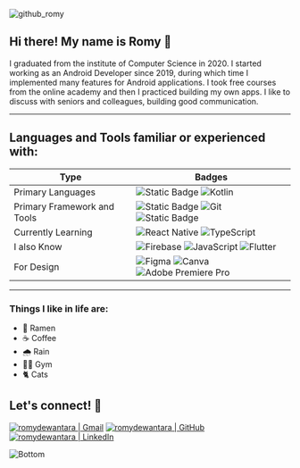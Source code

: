 <!--<code><img src="https://raw.githubusercontent.com/romydewantara/romydewantara/refs/heads/main/src/romydewantara.svg"></code>
![github_banner](https://github.com/user-attachments/assets/4acf6462-925b-4e49-bc37-51e76a55c09b)
-->
![github_romy](https://github.com/user-attachments/assets/618065f7-749b-4768-8a03-553323e5d7d6)
## Hi there! My name is Romy 👋
I graduated from the institute of Computer Science in 2020. I started working as an Android Developer since 2019, during which time I implemented many features for Android applications. I took free courses from the online academy and then I practiced building my own apps. I like to discuss with seniors and colleagues, building good communication.

---
## Languages and Tools familiar or experienced with:
| Type | Badges |
| -- | -- |
| Primary Languages | ![Static Badge](https://img.shields.io/badge/Java-red?style=for-the-badge&logo=Swing&logoColor=white&logoSize=auto&color=%23ff2c2c) ![Kotlin](https://img.shields.io/badge/kotlin-%237F52FF.svg?style=for-the-badge&logo=kotlin&logoColor=white) |
| Primary Framework and Tools | ![Static Badge](https://img.shields.io/badge/Android-green?style=for-the-badge&logo=android&logoColor=white&logoSize=auto&color=Green) ![Git](https://img.shields.io/badge/git%20-%23F05033.svg?&style=for-the-badge&logo=git&logoColor=white) ![Static Badge](https://img.shields.io/badge/SourceTree-blue?style=for-the-badge&logo=sourcetree&logoColor=white&logoSize=auto&color=blue) |
| Currently Learning | ![React Native](https://img.shields.io/badge/react_native-%2320232a.svg?style=for-the-badge&logo=react&logoColor=%2361DAFB) ![TypeScript](https://img.shields.io/badge/typescript-%23007ACC.svg?style=for-the-badge&logo=typescript&logoColor=white) |
| I also Know | ![Firebase](https://img.shields.io/badge/firebase-a08021?style=for-the-badge&logo=firebase&logoColor=ffcd34) ![JavaScript](https://img.shields.io/badge/javascript-%23323330.svg?style=for-the-badge&logo=javascript&logoColor=%23F7DF1E) ![Flutter](https://img.shields.io/badge/Flutter-%2302569B.svg?style=for-the-badge&logo=Flutter&logoColor=white) |
| For Design | ![Figma](https://img.shields.io/badge/figma-%23F24E1E.svg?style=for-the-badge&logo=figma&logoColor=white) ![Canva](https://img.shields.io/badge/Canva-%2300C4CC.svg?style=for-the-badge&logo=Canva&logoColor=white) ![Adobe Premiere Pro](https://img.shields.io/badge/Adobe%20Premiere%20Pro-9999FF.svg?style=for-the-badge&logo=Adobe%20Premiere%20Pro&logoColor=white) |

---
### Things I like in life are:
- 🍜 Ramen
- ☕ Coffee
- 🌧️ Rain
- 🏋🏻 Gym
- 🐈 Cats

## Let's connect! 🤝
[![romydewantara | Gmail](https://img.shields.io/badge/Gmail-D14836?style=for-the-badge&logo=gmail&logoColor=white)][gmail]
[![romydewantara | GitHub](https://img.shields.io/badge/github-%23121011.svg?style=for-the-badge&logo=github&logoColor=white)][github]
[![romydewantara | LinkedIn](https://img.shields.io/badge/linkedin-%230077B5.svg?style=for-the-badge&logo=linkedin&logoColor=white)][linkedin]

[gmail]: mailto:dewantararomy@gmail.com
[github]: https://www.github.com/romydewantara
[linkedin]: https://www.linkedin.com/in/romydewantara

![Bottom](https://github.com/user-attachments/assets/40eb960d-c465-43cd-9d70-1263eaa77465)
<!--
<code><img height="40" src="https://raw.githubusercontent.com/romydewantara/romydewantara/refs/heads/main/src/java.svg"></code>
<code><img height="40" src="https://raw.githubusercontent.com/romydewantara/romydewantara/refs/heads/main/src/kotlin.svg"></code>
<code><img height="40" src="https://raw.githubusercontent.com/romydewantara/romydewantara/refs/heads/main/src/typescript.svg"></code>


<p align="center">
   <i>Let's connect!</i>
  <p align="center">
    <a href="mailto:dewantararomy@gmail.com" alt="Twitter"><img height="25" src="https://raw.githubusercontent.com/romydewantara/romydewantara/refs/heads/main/src/gmail.svg"></a>
    &emsp;<a href="https://www.linkedin.com/in/romydewantara/" alt="Linkedin"><img height="25" src="https://raw.githubusercontent.com/romydewantara/romydewantara/refs/heads/main/src/linkedin.svg"></a>
    &emsp;<a href="https://twitter.com/romydewantara" alt="Contact me"><img height="25" src="https://raw.githubusercontent.com/romydewantara/romydewantara/refs/heads/main/src/x.svg"></a>
  </p>
</p>
-->

